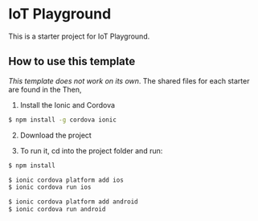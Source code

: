 # IoT Playground

This is a starter project for IoT Playground.


## How to use this template
*This template does not work on its own*. The shared files for each starter are found in the Then, 

1. Install the Ionic and Cordova
```bash
$ npm install -g cordova ionic
```

2. Download the project 

3. To run it, cd into the project folder and run:

```bash
$ npm install

$ ionic cordova platform add ios
$ ionic cordova run ios

$ ionic cordova platform add android
$ ionic cordova run android
```



